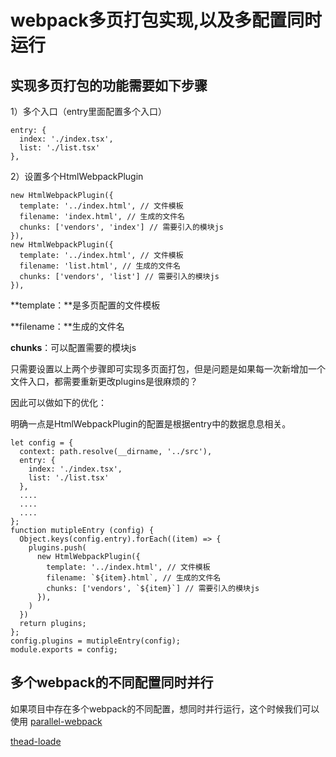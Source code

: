 # webpack多页打包实现,以及多配置同时运行

## **实现多页打包的功能需要如下步骤**

1）多个入口（entry里面配置多个入口）

```
entry: {
  index: './index.tsx',
  list: './list.tsx'
},
```

2）设置多个HtmlWebpackPlugin

```
new HtmlWebpackPlugin({
  template: '../index.html', // 文件模板
  filename: 'index.html', // 生成的文件名
  chunks: ['vendors', 'index'] // 需要引入的模块js
}),
new HtmlWebpackPlugin({
  template: '../index.html', // 文件模板
  filename: 'list.html', // 生成的文件名
  chunks: ['vendors', 'list'] // 需要引入的模块js
}),
```

**template：**是多页配置的文件模板

**filename：**生成的文件名

**chunks**：可以配置需要的模块js

只需要设置以上两个步骤即可实现多页面打包，但是问题是如果每一次新增加一个文件入口，都需要重新更改plugins是很麻烦的？

因此可以做如下的优化：

明确一点是HtmlWebpackPlugin的配置是根据entry中的数据息息相关。

```
let config = {
  context: path.resolve(__dirname, '../src'),
  entry: {
    index: './index.tsx',
    list: './list.tsx'
  },
  ....
  ....
  ....
};
function mutipleEntry (config) {
  Object.keys(config.entry).forEach((item) => {
    plugins.push(
      new HtmlWebpackPlugin({
        template: '../index.html', // 文件模板
        filename: `${item}.html`, // 生成的文件名
        chunks: ['vendors', `${item}`] // 需要引入的模块js
      }),
    )
  })
  return plugins;
};
config.plugins = mutipleEntry(config);
module.exports = config;
```

##  多个webpack的不同配置同时并行

如果项目中存在多个webpack的不同配置，想同时并行运行，这个时候我们可以使用 [parallel-webpack](<https://www.npmjs.com/package/parallel-webpack>)

[thead-loade](<https://www.webpackjs.com/loaders/thread-loader/>)